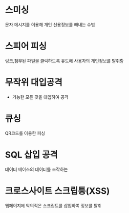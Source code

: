 # 스미싱

문자 메시지를 이용해 개인 신용정보를 빼내는 수법

# 스피어 피싱

링크,첨부된 파일을 클릭하도록 유도해 사용자의 개인정보를 탈취함

# 무작위 대입공격

- 가능한 모든 갓을 대입하여 공격

# 큐싱

QR코드를 이용한 피싱

# SQL 삽입 공격

데이터 베이스의 데이터를 조작하는

# 크로스사이트 스크립틍(XSS)

웹페이지에 악의적은 스크립트를 삽입하여 정보를 탈취
